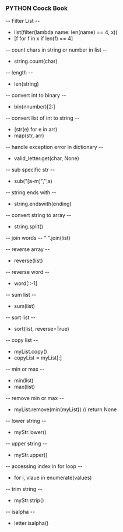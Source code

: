 ### PYTHON Coock Book

-- Filter List --
* list(filter(lambda name: len(name)  == 4, x))
* [f for f in x if len(f) == 4]

-- count chars in string or number in list --
* string.count(char)

-- length --
* len(string)

-- convert int to binary --
* bin(nnumber)[2:]

-- convert list of int to string --
* (str(e) for e in arr)
* map(str, arr)

-- handle exception error in dictionary --
* valid_letter.get(char, None)

-- sub specific str --
* sub("[a-m]",'',s)

-- string ends with --
* string.endswith(ending)

-- convert string to array --
* string.split()

-- join words --
" ".join(list)

-- reverse array --
* reverse(list)

-- reverse word --
* word[::-1]

-- sum list --
* sum(list)

-- sort list --
* sort(list, reverse=True)

-- copy list --
* myList.copy()
* copyList = myList[:]

-- min or max --
* min(list)
* max(list)

-- remove min or max --
* myList.remove(min(myList)) // return None

-- lower string --
* myStr.lower()

-- upper string --
* myStr.upper()

--  accessing index in for loop --
* for i, vlaue in enumerate(values)

-- trim string --
* myStr.strip()

-- isalpha --
* letter.isalpha()